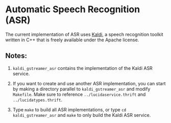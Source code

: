 # Automatic Speech Recognition (ASR)

The current implementation of ASR uses [Kaldi](http://kaldi.sourceforge.net/),
a speech recognition toolkit written in C++ that is freely available under the Apache license.

## Notes:

1. `kaldi_gstreamer_asr` contains the implementation of the Kaldi ASR service.

2. If you want to create and use another ASR implementation,
you can start by making a directory parallel to `kaldi_gstreamer_asr` and modify `Makefile`.
Make sure to reference `../lucidaservice.thrift` and `../lucidatypes.thrift`.

3. Type `make` to build all ASR implementations,
or type `cd kaldi_gstreamer_asr` and `make` to only build the Kaldi ASR service.


